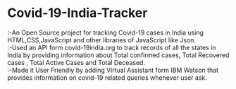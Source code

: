 # Covid-19-India-Tracker

:-An Open Source project for tracking Covid-19 cases in India using HTML,CSS,JavaScript and other libraries of JavaScript like Json.<br />
:-Used an API form covid-19india.org to track records of all the states in India by providing information about Total confirmed cases, Total Recovered cases , Total Active Cases and Total Deceased.<br />
:-Made it User Friendly by adding Virtual Assistant form IBM Watson that provides information on covid-19 related queries whenever user ask.

